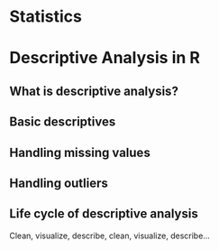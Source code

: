 # Statistics

# Descriptive Analysis in R
## What is descriptive analysis?
## Basic descriptives
## Handling missing values
## Handling outliers
## Life cycle of descriptive analysis
Clean, visualize, describe, clean, visualize, describe...


